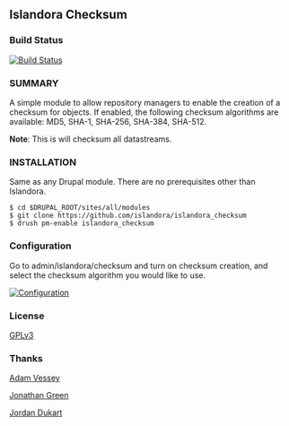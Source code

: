 ## Islandora Checksum

### Build Status

[![Build Status](https://travis-ci.org/Islandora/islandora_checksum.png?branch=7.x)](https://travis-ci.org/Islandora/islandora_checksum)

### SUMMARY

A simple module to allow repository managers to enable the creation of a checksum for objects. If enabled, the following checksum algorithms are available: MD5, SHA-1, SHA-256, SHA-384, SHA-512. 

**Note**: This is will checksum all datastreams.

### INSTALLATION

Same as any Drupal module. There are no prerequisites other than Islandora. 

```
$ cd $DRUPAL_ROOT/sites/all/modules
$ git clone https://github.com/islandora/islandora_checksum
$ drush pm-enable islandora_checksum
```

### Configuration

Go to admin/islandora/checksum and turn on checksum creation, and select the checksum algorithm you would like to use.

[![Configuration](http://i.imgur.com/1S92cgQ.png)](http://i.imgur.com/1S92cgQ.png)

### License

[GPLv3](http://www.gnu.org/licenses/gpl-3.0.txt)

### Thanks

[Adam Vessey](https://github.com/adam-vessey)

[Jonathan Green](https://github.com/jonathangreen)

[Jordan Dukart](https://github.com/jordandukart)
